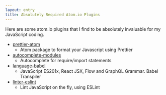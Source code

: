 ```yaml
---
layout: entry
title: Absolutely Required Atom.io Plugins
---
```


Here are some atom.io plugins that I find to be absolutely invaluable for my JavaScript coding.

- [prettier-atom](https://atom.io/packages/prettier-atom)
  - Atom package to format your Javascript using Prettier
- [autocomplete-modules](https://atom.io/packages/autocomplete-modules)
  - Autocomplete for require/import statements
- [language-babel](https://atom.io/packages/language-babel)
  - JavaScript ES201x, React JSX, Flow and GraphQL Grammar. Babel Transpiler
- [linter-eslint](https://atom.io/packages/linter-eslint)
  - Lint JavaScript on the fly, using ESLint

